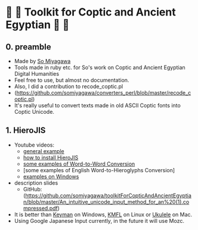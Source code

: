# :star2: :dizzy: Toolkit for Coptic and Ancient Egyptian  :dizzy: :star2:

## 0. preamble

* Made by [So Miyagawa](https://uni-goettingen.academia.edu/SoMiyagawa)
* Tools made in ruby etc. for So's work on Coptic and Ancient Egyptian Digital Humanities
* Feel free to use, but almost no documentation. 
* Also, I did a contribution to recode_coptic.pl 
 * (https://github.com/somiyagawa/converters_perl/blob/master/recode_coptic.pl)
 * It's really useful to convert texts made in old ASCII Coptic fonts into Coptic Unicode.
 
## 1. HieroJIS

* Youtube videos: 
  * [general example](https://www.youtube.com/watch?v=qo5-_Y6cQY0) 
  * [how to install HieroJIS](https://www.youtube.com/watch?v=EAg2l6Wx7oA)
  * [some examples of Word-to-Word Conversion](https://www.youtube.com/watch?v=lFavuFI8HMU)
  * [some examples of English Word-to-Hieroglyphs Conversion]
  * [examples on Windows](https://www.youtube.com/watch?v=FOCwfL2f-TY)
* description slides
    * GitHub: (https://github.com/somiyagawa/toolkitForCopticAndAncientEgyptian/blob/master/An_intuitive_unicode_input_method_for_an%20(1).compressed.pdf)
* It is better than [Keyman](http://keyman.com/) on Windows, [KMFL](http://linux.lsdev.sil.org/wiki/index.php/Installing_KMFL_on_Ubuntu) on Linux or [Ukulele](http://scripts.sil.org/cms/scripts/page.php?site_id=nrsi&id=ukelele) on Mac.
* Using Google Japanese Input currently, in the future it will use Mozc.
